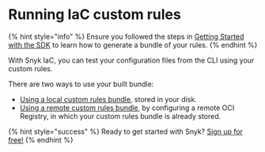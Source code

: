 # Running IaC custom rules

{% hint style="info" %}
Ensure you followed the steps in [Getting Started with the SDK](../getting-started-with-the-sdk/) to learn how to generate a bundle of your rules.
{% endhint %}

With Snyk IaC, you can test your configuration files from the CLI using your custom rules.&#x20;

There are two ways to use your built bundle:

* [Using a local custom rules bundle](using-a-local-custom-rules-bundle.md), stored in your disk.
* [Using a remote custom rules bundle](using-a-remote-custom-rules-bundle.md), by configuring a remote OCI Registry, in which your custom rules bundle is already stored.&#x20;

{% hint style="success" %}
Ready to get started with Snyk? [Sign up for free!](https://snyk.io/login?cta=sign-up\&loc=footer\&page=support\_docs\_page)
{% endhint %}

